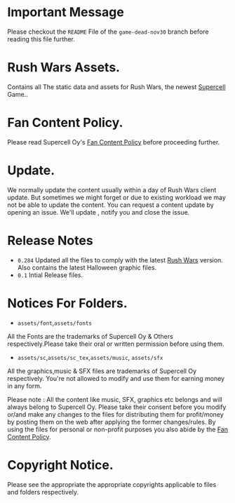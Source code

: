 # Important Message
 Please checkout the `README` File of the `game-dead-nov30` branch before reading this file further.
# Rush Wars Assets.
 Contains all The static data and assets for Rush Wars, the newest [Supercell](https://supercell.com) Game..

# Fan Content Policy.
 Please read Supercell Oy's [Fan Content Policy](https://supercell.com/en/fan-content-policy/)
 before proceeding further.
 
# Update.
  We normally update the content usually within a day of Rush Wars client update. But sometimes we might forget or due to existing workload we may not be able to update the content. You can request a content update by opening an issue. We'll update , notify you and close the issue.

# Release Notes
  - `0.284`
     Updated all the files to comply with the latest [Rush Wars](https://link.rushwarsgame.com) version. Also contains the latest Halloween graphic files.
  - `0.1`
   Intial Release files.



  
# Notices For Folders.
  - `assets/font`,`assets/fonts`
   
   All the Fonts are the trademarks of Supercell Oy & Others respectively.Please take their oral or written permission before using them.

 - `assets/sc`,`assets/sc_tex`,`assets/music`, `assets/sfx`
  
  All the graphics,music & SFX files are trademarks of Supercell Oy respectively. You're not allowed to modify and use them for earning money in any form.
  
  Please note : All the content like music, SFX, graphics etc belongs and will always belong to Supercell Oy. Please take their consent before you modify or/and make any changes to the files for distributing them for profit/money by posting them on the web after applying the former changes/rules. By using the files for personal or non-profit purposes you also abide by the [Fan Content Policy](https://github.com/psjbk/rw-assets/blob/master/README.MD#fan-content-policy).

# Copyright Notice.
 Please see the appropriate the appropriate copyrights applicable to files and folders respectively.
